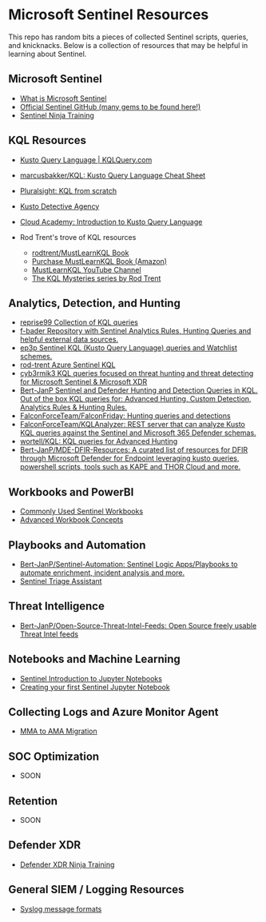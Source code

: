 # Microsoft Sentinel Resources

This repo has random bits a pieces of collected Sentinel scripts, queries, and knicknacks. Below is a collection of resources that may be helpful in learning about Sentinel.

## Microsoft Sentinel

 -  [What is Microsoft Sentinel](https://learn.microsoft.com/en-us/azure/sentinel/overview?tabs=azure-portal)
 -  [Official Sentinel GitHub (many gems to be found here!)](https://github.com/azure/azure-sentinel)
 -  [Sentinel Ninja Training](https://techcommunity.microsoft.com/blog/microsoftsentinelblog/become-a-microsoft-sentinel-ninja-the-complete-level-400-training/1246310)

## KQL Resources

  - [Kusto Query Language | KQLQuery.com](https://kqlquery.com/)
  - [marcusbakker/KQL: Kusto Query Language Cheat Sheet](https://github.com/marcusbakker/KQL)
  - [Pluralsight: KQL from scratch](https://www.pluralsight.com/courses/kusto-query-language-kql-from-scratch)
  - [Kusto Detective Agency](https://detective.kusto.io/)
  - [Cloud Academy: Introduction to Kusto Query Language](https://cloudacademy.com/lab/introduction-to-kusto-query-language/)
  - Rod Trent's trove of KQL resources

    - [rodtrent/MustLearnKQL Book](https://github.com/rod-trent/MustLearnKQL)
    - [Purchase MustLearnKQL Book (Amazon)](https://amzn.to/39maJSX)
    - [MustLearnKQL YouTube Channel](https://youtu.be/rcy2uSMLyqo)
    - [The KQL Mysteries series by Rod Trent](https://github.com/rod-trent/KQLMysteries)

## Analytics, Detection, and Hunting

  - [reprise99 Collection of KQL queries](https://github.com/reprise99/Sentinel-Queries)
  - [f-bader Repository with Sentinel Analytics Rules, Hunting Queries and helpful external data sources.](https://github.com/f-bader/AzSentinelQueries)
  - [ep3p Sentinel KQL (Kusto Query Language) queries and Watchlist schemes.](https://github.com/ep3p/Sentinel_KQL)
  - [rod-trent Azure Sentinel KQL](https://github.com/rod-trent/SentinelKQL)
  - [cyb3rmik3  KQL queries focused on threat hunting and threat detecting for Microsoft Sentinel &amp; Microsoft XDR](https://github.com/cyb3rmik3/KQL-threat-hunting-queries)
  - [Bert-JanP Sentinel and Defender Hunting and Detection Queries in KQL. Out of the box KQL queries for: Advanced Hunting, Custom Detection, Analytics Rules &amp; Hunting Rules.](https://github.com/Bert-JanP/Hunting-Queries-Detection-Rules?tab=readme-ov-file)
  - [FalconForceTeam/FalconFriday: Hunting queries and detections](https://github.com/FalconForceTeam/FalconFriday)
  - [FalconForceTeam/KQLAnalyzer: REST server that can analyze Kusto KQL queries against the Sentinel and Microsoft 365 Defender schemas.](https://github.com/FalconForceTeam/KQLAnalyzer)
  - [wortell/KQL: KQL queries for Advanced Hunting](https://github.com/wortell/KQL)
  - [Bert-JanP/MDE-DFIR-Resources: A curated list of resources for DFIR through Microsoft Defender for Endpoint leveraging kusto queries, powershell scripts, tools such as KAPE and THOR Cloud and more.](https://github.com/Bert-JanP/MDE-DFIR-Resources)

## Workbooks and PowerBI

  - [Commonly Used Sentinel Workbooks](https://learn.microsoft.com/en-us/azure/sentinel/top-workbooks)
  - [Advanced Workbook Concepts](https://techcommunity.microsoft.com/blog/microsoftsentinelblog/advanced-workbook-concepts-with-workbooks-202/3784676)

## Playbooks and Automation

  - [Bert-JanP/Sentinel-Automation: Sentinel Logic Apps/Playbooks to automate enrichment, incident analysis and more.](https://github.com/Bert-JanP/Sentinel-Automation)
  - [Sentinel Triage Assistant](https://techcommunity.microsoft.com/blog/microsoftsentinelblog/introducing-the-microsoft-sentinel-triage-assistant-stat/3845846)
    
## Threat Intelligence

  - [Bert-JanP/Open-Source-Threat-Intel-Feeds: Open Source freely usable Threat Intel feeds](https://github.com/Bert-JanP/Open-Source-Threat-Intel-Feeds)

## Notebooks and Machine Learning

  - [Sentinel Introduction to Jupyter Notebooks](https://learn.microsoft.com/en-us/azure/sentinel/notebooks)
  - [Creating your first Sentinel Jupyter Notebook](https://techcommunity.microsoft.com/blog/microsoftsentinelblog/creating-your-first-microsoft-sentinel-notebook/2977745)

## Collecting Logs and Azure Monitor Agent

  -  [MMA to AMA Migration](https://learn.microsoft.com/en-us/azure/azure-monitor/agents/azure-monitor-agent-migration)

## SOC Optimization

  - SOON

## Retention

  - SOON

## Defender XDR 

- [Defender XDR Ninja Training](https://techcommunity.microsoft.com/blog/microsoftthreatprotectionblog/become-a-microsoft-defender-xdr-ninja/1789376)

## General SIEM / Logging Resources

  - [Syslog message formats](https://help.deepsecurity.trendmicro.com/10_2/azure/Events-Alerts/syslog-parsing.html)

